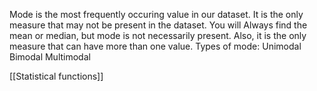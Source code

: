 Mode is the most frequently occuring value in our dataset. It is the only measure that may not be present in the dataset. You will
Always find the mean or median, but mode is not necessarily present. Also, it is the only measure that can have more than one value.
Types of mode:
	Unimodal
	Bimodal
	Multimodal

[[Statistical functions]]